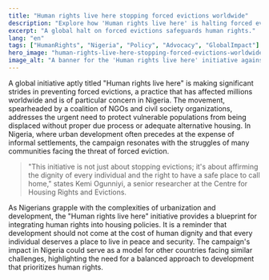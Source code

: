 ```yaml
---
title: "Human rights live here stopping forced evictions worldwide"
description: "Explore how 'Human rights live here' is halting forced evictions globally and its significance for Nigerians."
excerpt: "A global halt on forced evictions safeguards human rights."
lang: "en"
tags: ["HumanRights", "Nigeria", "Policy", "Advocacy", "GlobalImpact"]
hero_image: "human-rights-live-here-stopping-forced-evictions-worldwide.png"
image_alt: "A banner for the 'Human rights live here' initiative against forced evictions"
---
```


A global initiative aptly titled "Human rights live here" is making significant strides in preventing forced evictions, a practice that has affected millions worldwide and is of particular concern in Nigeria. The movement, spearheaded by a coalition of NGOs and civil society organizations, addresses the urgent need to protect vulnerable populations from being displaced without proper due process or adequate alternative housing. In Nigeria, where urban development often precedes at the expense of informal settlements, the campaign resonates with the struggles of many communities facing the threat of forced eviction.

> "This initiative is not just about stopping evictions; it's about affirming the dignity of every individual and the right to have a safe place to call home," states Kemi Ogunniyi, a senior researcher at the Centre for Housing Rights and Evictions. 

As Nigerians grapple with the complexities of urbanization and development, the "Human rights live here" initiative provides a blueprint for integrating human rights into housing policies. It is a reminder that development should not come at the cost of human dignity and that every individual deserves a place to live in peace and security. The campaign's impact in Nigeria could serve as a model for other countries facing similar challenges, highlighting the need for a balanced approach to development that prioritizes human rights.